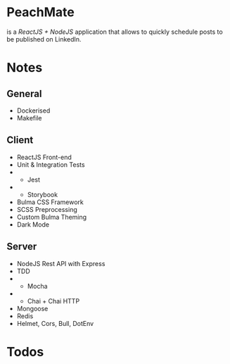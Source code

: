 # PeachMate

is a _ReactJS + NodeJS_ application that allows to quickly schedule posts to be published on LinkedIn.

# Notes

## General

- Dockerised
- Makefile

## Client

- ReactJS Front-end
- Unit & Integration Tests
- - Jest
- - Storybook
- Bulma CSS Framework
- SCSS Preprocessing
- Custom Bulma Theming
- Dark Mode

## Server

- NodeJS Rest API with Express
- TDD
- - Mocha
- - Chai + Chai HTTP
- Mongoose
- Redis
- Helmet, Cors, Bull, DotEnv

# Todos

